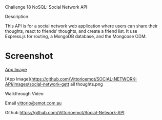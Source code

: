  Challenge 18 NoSQL: Social Network API

Description

This API is for a social network web application where users can share their thoughts, react to friends’ thoughts, and create a friend list. It use Express.js for routing, a MongoDB database, and the Mongoose ODM. 

# Screenshot
[ App Image](https://github.com/Vittorioemot/SOCIAL-NETWORK-API/images/social-network-users.png)


[App Image](https://github.com/Vittorioemot/SOCIAL-NETWORK-API/images\social-network-gett all thoughts.png

Walkthrough Video


Email vittorio@emot.com.au

Github https://github.com/Vittorioemot/Social-Network-API
